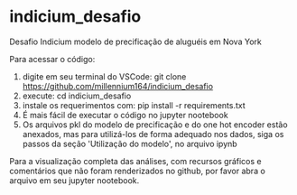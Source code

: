 # indicium_desafio
Desafio Indicium modelo de precificação de aluguéis em Nova York

Para acessar o código:
1. digite em seu terminal do VSCode:
   git clone https://github.com/millennium164/indicium_desafio
2. execute:
   cd indicium_desafio
3. instale os requerimentos com:
   pip install -r requirements.txt
4. É mais fácil de executar o código no jupyter nootebook
5. Os arquivos pkl do modelo de precificação e do one hot encoder estão anexados, mas para utilizá-los de forma adequado nos dados,
   siga os passos da seção 'Utilização do modelo', no arquivo ipynb

Para a visualização completa das análises, com recursos gráficos e comentários que não foram renderizados no github, por favor abra o arquivo em seu jupyter nootebook.
